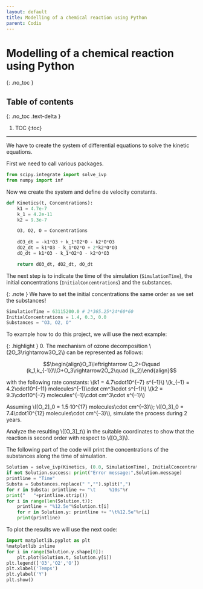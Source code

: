 ```yaml
---
layout: default
title: Modelling of a chemical reaction using Python
parent: Codis
---
```


# **Modelling of a chemical reaction using Python**
{: .no_toc }

## Table of contents
{: .no_toc .text-delta }

1. TOC
{:toc}

---

We have to create the system of differential equations to solve the kinetic equations.

First we need to call various packages.

```py
from scipy.integrate import solve_ivp
from numpy import inf
```

Now we create the system and define de velocity constants.

```py
def Kinetics(t, Concentrations):
	k1 = 4.7e-7
	k_1 = 4.2e-11
	k2 = 9.3e-7

	O3, O2, O = Concentrations
	
	dO3_dt = -k1*O3 + k_1*O2*O - k2*O*O3
	dO2_dt = k1*O3 - k_1*O2*O + 2*k2*O*O3
	dO_dt = k1*O3 - k_1*O2*O - k2*O*O3

	return dO3_dt, dO2_dt, dO_dt
```

The next step is to indicate the time of the simulation (`SimulationTime`), the initial concentrations (`InitialConcentrations`) and the substances.

{: .note }
We have to set the initial concentrations the same order as we set the substances!

```py
SimulationTime = 63115200.0 # 2*365.25*24*60*60
InitialConcentrations = 1.4, 0.3, 0.0
Substances = "O3, O2, O"
```

To example how to do this project, we will use the next example:

{: .highlight }
0. The mechanism of ozone decomposition \\(2O_3\rightarrow3O_2\\) can be represented as follows:

$$\begin{align}O_3\leftrightarrow O_2+O\quad (k_1,k_{-1})\\O+O_3\rightarrow2O_2\quad (k_2)\end{align}$$

with the following rate constants:
\\(k1 = 4.7\cdot10^{–7} s^{–1}\\)
\\(k_{–1} = 4.2\cdot10^{–11} molecules^{–1}\cdot cm^3\cdot s^{–1}\\)
\\(k2 = 9.3\cdot10^{–7} molecules^{–1}\cdot cm^3\cdot s^{–1}\\)

Assuming \\([O_2]_0 = 1.5·10^{17} molecules\cdot cm^{–3}\\); \\([O_3]_0 = 7.4\cdot10^{12} molecules\cdot cm^{–3}\\), simulate the
process during 2 years.

Analyze the resulting \\([O_3]_t\\) in the suitable coordinates to show that the reaction is second
order with respect to \\([O_3]\\).


The following part of the code will print the concentrations of the substances along the time of simulation.

```py
Solution = solve_ivp(Kinetics, (0.0, SimulationTime), InitialConcentrations, method='Radau', max_step=inf)
if not Solution.success: print("Error message:",Solution.message)
printline = "Time"
Substa = Substances.replace(" ","").split(",")
for r in Substa: printline += "\t     %10s"%r
print("   "+printline.strip())
for i in range(len(Solution.t)):
	printline = "%12.5e"%Solution.t[i]
	for r in Solution.y: printline += "\t%12.5e"%r[i]
	print(printline)
```

To plot the results we will use the next code:

```py
import matplotlib.pyplot as plt
%matplotlib inline
for i in range(Solution.y.shape[0]):
	plt.plot(Solution.t, Solution.y[i])
plt.legend(['O3','O2','O'])
plt.xlabel('Temps')
plt.ylabel('Y')
plt.show()
```
